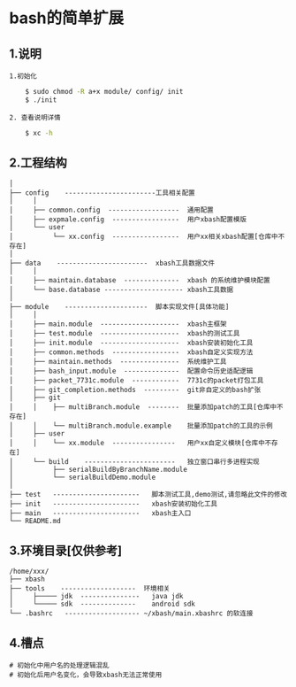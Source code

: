 bash的简单扩展
=====
1.说明
----------
    1.初始化
```sh
    $ sudo chmod -R a+x module/ config/ init
    $ ./init
```
    2. 查看说明详情
```sh
    $ xc -h
```

2.工程结构
----------
    │
    ├── config    -----------------------工具相关配置
    │     │
    │     ├── common.config  ------------------  通用配置
    │     ├── expmale.config  -----------------  用户xbash配置模版
    │     └── user
    │          └── xx.config  -----------------  用户xx相关xbash配置[仓库中不存在]
    │
    ├── data    -----------------------  xbash工具数据文件
    │     │
    │     ├── maintain.database  --------------  xbash 的系统维护模块配置
    │     └── base.database -------------------- xbash工具数据
    │
    ├── module    ---------------------  脚本实现文件[具体功能]
    │     │
    │     ├── main.module  --------------------  xbash主框架
    │     ├── test.module  --------------------  xbash的测试工具
    │     ├── init.module  --------------------  xbash安装初始化工具
    │     ├── common.methods  -----------------  xbash自定义实现方法
    │     ├── maintain.methods  ---------------  系统维护工具
    │     ├── bash_input.module  --------------  配置命令历史适配逻辑
    │     ├── packet_7731c.module  ------------  7731c的packet打包工具
    │     ├── git_completion.methods  ---------  git非自定义的bash扩张
    │     ├── git
    │     │    ├── multiBranch.module  --------  批量添加patch的工具[仓库中不存在]
    │     │    └── multiBranch.module.example    批量添加patch的工具的示例
    │     ├── user
    │     │    └── xx.module  ----------------   用户xx自定义模块[仓库中不存在]
    │     └── build    -----------------------   独立窗口串行多进程实现
    │          ├── serialBuildByBranchName.module
    │          └── serialBuildDemo.module
    │
    ├── test   ----------------------   脚本测试工具,demo测试,请忽略此文件的修改
    ├── init   ----------------------   xbash安装初始化工具
    ├── main   ----------------------   xbash主入口
    └── README.md

3.环境目录[仅供参考]
----------
    /home/xxx/
    ├── xbash
    ├── tools    -------------------  环境相关
    │     ├───── jdk  ---------------   java jdk
    │     └───── sdk  --------------    android sdk
    └── .bashrc   ------------------- ~/xbash/main.xbashrc 的软连接

4.槽点
----------
    # 初始化中用户名的处理逻辑混乱
    # 初始化后用户名变化，会导致xbash无法正常使用
